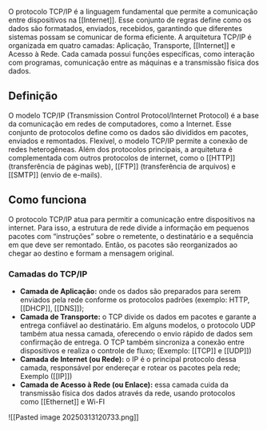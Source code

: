O protocolo TCP/IP é a linguagem fundamental que permite a comunicação entre dispositivos na [[Internet]]. Esse conjunto de regras define como os dados são formatados, enviados, recebidos, garantindo que diferentes sistemas possam se comunicar de forma eficiente.
A arquitetura TCP/IP é organizada em quatro camadas: Aplicação, Transporte, [[Internet]] e Acesso à Rede. Cada camada possui funções específicas, como interação com programas, comunicação entre as máquinas e a transmissão física dos dados.

## Definição

O modelo TCP/IP (Transmission Control Protocol/Internet Protocol) é a base da comunicação em redes de computadores, como a Internet. Esse conjunto de protocolos define como os dados são divididos em pacotes, enviados e remontados.
Flexível, o modelo TCP/IP permite a conexão de redes heterogêneas. Além dos protocolos principais, a arquitetura é complementada com outros protocolos de internet, como o [[HTTP]] (transferência de páginas web), [[FTP]] (transferência de arquivos) e [[SMTP]] (envio de e-mails).

## Como funciona

O protocolo TCP/IP atua para permitir a comunicação entre dispositivos na internet.
Para isso, a estrutura de rede divide a informação em pequenos pacotes com “instruções” sobre o remetente, o destinatário e a sequência em que deve ser remontado. Então, os pacotes são reorganizados ao chegar ao destino e formam a mensagem original.

### Camadas do TCP/IP

- **Camada de Aplicação:** onde os dados são preparados para serem enviados pela rede conforme os protocolos padrões (exemplo: HTTP, [[DHCP]], [[DNS]]);
- **Camada de Transporte:** o TCP divide os dados em pacotes e garante a entrega confiável ao destinatário. Em alguns modelos, o protocolo UDP também atua nessa camada, oferecendo o envio rápido de dados sem confirmação de entrega. O TCP também sincroniza a conexão entre dispositivos e realiza o controle de fluxo;
  (Exemplo: [[TCP]] e [[UDP]])
- **Camada de Internet (ou Rede):** o IP é o principal protocolo dessa camada, responsável por endereçar e rotear os pacotes pela rede;
  Exemplo ([[IP]])
- **Camada de Acesso à Rede (ou Enlace):** essa camada cuida da transmissão física dos dados através da rede, usando protocolos como [[Ethernet]] e Wi-FI

![[Pasted image 20250313120733.png]]

